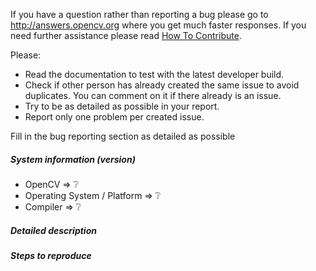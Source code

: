 
If you have a question rather than reporting a bug please go to http://answers.opencv.org where you get much faster responses.
If you need further assistance please read [How To Contribute](https://github.com/opencv/opencv/wiki/How_to_contribute).

Please:

* Read the documentation to test with the latest developer build.
* Check if other person has already created the same issue to avoid duplicates. You can comment on it if there already is an issue.
* Try to be as detailed as possible in your report.
* Report only one problem per created issue.


Fill in the bug reporting section as detailed as possible

##### System information (version)
<!-- Example
- OpenCV => 3.1
- Operating System / Platform => Windows 64 Bit
- Compiler => Visual Studio 2015
-->

- OpenCV => :grey_question:
- Operating System / Platform => :grey_question:
- Compiler => :grey_question:

##### Detailed description

<!-- your description -->

##### Steps to reproduce


